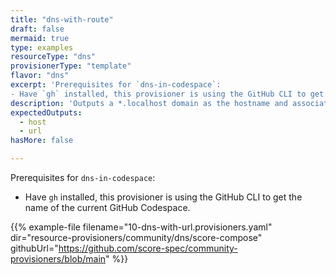 ```yaml
---
title: "dns-with-route"
draft: false
mermaid: true
type: examples
resourceType: "dns"
provisionerType: "template"
flavor: "dns"
excerpt: 'Prerequisites for `dns-in-codespace`:
- Have `gh` installed, this provisioner is using the GitHub CLI to get the name of the current GitHub Codespace.'
description: 'Outputs a *.localhost domain as the hostname and associated URL in http on port 8080'
expectedOutputs: 
  - host
  - url
hasMore: false

---
```


Prerequisites for `dns-in-codespace`:

- Have `gh` installed, this provisioner is using the GitHub CLI to get the name of the current GitHub Codespace.

{{% example-file filename="10-dns-with-url.provisioners.yaml" dir="resource-provisioners/community/dns/score-compose" githubUrl="https://github.com/score-spec/community-provisioners/blob/main" %}}
